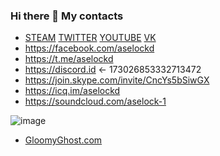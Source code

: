 ### Hi there 👋 My contacts

- [STEAM](https://steamcommunity.com/id/aselockd)
[TWITTER](https://twitter.com/aselockd)
[YOUTUBE](https://youtube.com/channel/UCby1U7eVfQOccOYRU6kr1BQ)
[VK](https://vk.com/aselockd)
- https://facebook.com/aselockd
- https://t.me/aselockd
- https://discord.id <- 173026853332713472
- https://join.skype.com/invite/CncYs5bSiwGX
- https://icq.im/aselockd
- https://soundcloud.com/aselock-1


![image](https://avatars.mds.yandex.net/get-ott/1652588/2a00000172747ec04f0a11d823c7b1ca7e69/1344x756)

- [GloomyGhost.com](http://gloomyghost.com/)

<!--
**vega0/vega0** is a ✨ _special_ ✨ repository because its `README.md` (this file) appears on your GitHub profile.

Here are some ideas to get you started:

- 🔭 I’m currently working on ...
- 🌱 I’m currently learning ...
- 👯 I’m looking to collaborate on ...
- 🤔 I’m looking for help with ...
- 💬 Ask me about ...
- 📫 How to reach me: ...
- 😄 Pronouns: ...
- ⚡ Fun fact:
-->
